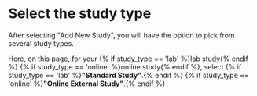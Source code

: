 
# Select the study type

After selecting "Add New Study", you will have the option to pick from several study types. 

Here, on this page, for your 
{% if study_type == 'lab' %}lab study{% endif %}
{% if study_type == 'online' %}online study{% endif %}, select 
{% if study_type == 'lab' %}**"Standard Study"**.{% endif %}
{% if study_type == 'online' %}**"Online External Study"**.{% endif %}
